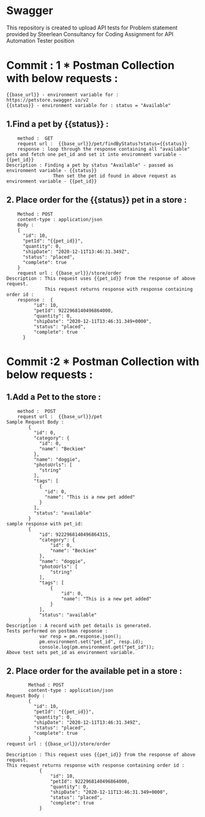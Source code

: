 # Swagger
This repository is created to upload API tests for Problem statement provided by Steerlean Consultancy for Coding Assignment for API Automation Tester position

# Commit : 1 * Postman Collection with below requests :
    {{base_url}} - environment variable for : https://petstore.swagger.io/v2
    {{status}} - environment variable for : status = "Available"
  
##  1.Find a pet by {{status}} : 
        method :  GET
        request url :  {{base_url}}/pet/findByStatus?status={{status}}
        response : loop through the response containing all "available" pets and fetch one pet_id and set it into enviromnemt variable - {{pet_id}}
    Description : Finding a pet by status "Available" - passed as environment variable - {{status}}
                     Then set the pet id found in above request as environment variable - {{pet_id}}

## 2. Place order for the {{status}} pet in a store :
        Method : POST
        content-type : application/json
        Body : 
        {
          "id": 10,
          "petId": "{{pet_id}}",
          "quantity": 0,
          "shipDate": "2020-12-11T13:46:31.349Z",
          "status": "placed",
          "complete": true
        }
        request url : {{base_url}}/store/order
    Description : This request uses {{pet_id}} from the response of above request.
                  This request returns response with response containing order id :
        response :  {
              "id": 10,
              "petId": 9222968140496864000,
              "quantity": 0,
              "shipDate": "2020-12-11T13:46:31.349+0000",
              "status": "placed",
              "complete": true
          }


# Commit :2 * Postman Collection with below requests :
## 1.Add a Pet to the store : 
        method :  POST
        request url :  {{base_url}}/pet
    Sample Request Body :
            {
              "id": 0,
              "category": {
                "id": 0,
                "name": "Beckiee"
              },
              "name": "doggie",
              "photoUrls": [
                "string"
              ],
              "tags": [
                {
                  "id": 0,
                  "name": "This is a new pet added"
                }
              ],
              "status": "available"
            }
    sample response with pet_id:
            {
                "id": 9222968140496864315,
                "category": {
                    "id": 0,
                    "name": "Beckiee"
                },
                "name": "doggie",
                "photoUrls": [
                    "string"
                ],
                "tags": [
                    {
                        "id": 0,
                        "name": "This is a new pet added"
                    }
                ],
                "status": "available"
            }
    Description : A record with pet details is generated.
    Tests performed on postman repsonse :
                var resp = pm.response.json();
                pm.environment.set("pet_id", resp.id);
                console.log(pm.environment.get("pet_id"));
    Above test sets pet_id as environment variable.

## 2. Place order for the available pet in a store :
            Method : POST
            content-type : application/json
    Request Body : 
            {
              "id": 10,
              "petId": "{{pet_id}}",
              "quantity": 0,
              "shipDate": "2020-12-11T13:46:31.349Z",
              "status": "placed",
              "complete": true
            }
    request url : {{base_url}}/store/order

    Description : This request uses {{pet_id}} from the response of above request.
    This request returns response with response containing order id :
                {
                    "id": 10,
                    "petId": 9222968140496864000,
                    "quantity": 0,
                    "shipDate": "2020-12-11T13:46:31.349+0000",
                    "status": "placed",
                    "complete": true
                }



